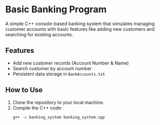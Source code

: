 # Basic Banking Program

A simple C++ console-based banking system that simulates managing customer accounts with basic features like adding new customers and searching for existing accounts.

## Features

- Add new customer records (Account Number & Name)
- Search customer by account number
- Persistent data storage in `BankAccounts.txt`

## How to Use

1. Clone the repository to your local machine.
2. Compile the C++ code:
   ```bash
   g++ -o banking_system banking_system.cpp
